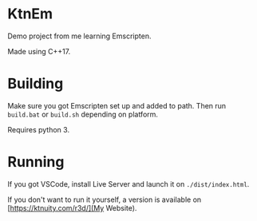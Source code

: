 # KtnEm
Demo project from me learning Emscripten.

Made using C++17.

# Building
Make sure you got Emscripten set up and added to path. Then run ``build.bat`` or ``build.sh`` depending on platform.

Requires python 3.

# Running
If you got VSCode, install Live Server and launch it on ``./dist/index.html``.

If you don't want to run it yourself, a version is available on [https://ktnuity.com/r3d/](My Website).
